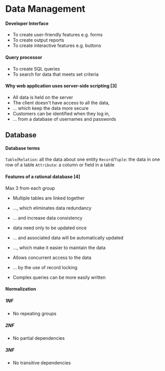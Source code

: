 # Data Management

#### Developer Interface
- To create user-friendly features e.g. forms
- To create output reports
- To create interactive features e.g. buttons

#### Query processor
- To create SQL queries
- To search for data that meets set criteria





#### Why web application uses server-side scripting \[3\]
- All data is held on the server
- The client doesn't have access to all the data,
- ... which keep the data more secure
- Customers can be identified when they log in,
- ... from a database of usernames and passwords

## Database

#### Database terms
`Table`/`Relation`: all the data about one entity
`Record`/`Tuple`: the data in one row of a table
`Attribute`: a column or field in a table

#### Features of a rational database \[4\]
Max 3 from each group

- Multiple tables are linked together
- ..., which eliminates data redundancy
- ... and increase data consistency
- data need only to be updated once
- ... and associated data will be automatically updated
- ..., which make it easier to maintain the data


- Allows concurrent access to the data
- ... by the use of record locking


- Complex queries can be more easily written


#### Normalization

##### 1NF
- No repeating groups

##### 2NF
- No partial dependencies

##### 3NF
- No transitive dependencies


